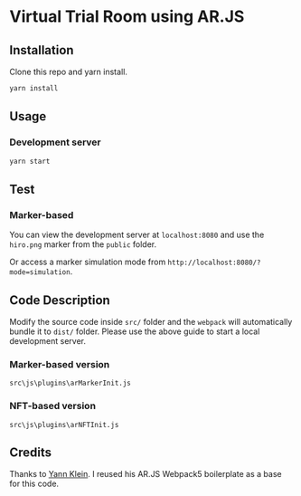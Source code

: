 
# Virtual Trial Room using AR.JS


## Installation

Clone this repo and yarn install.

```bash
yarn install
```

## Usage

### Development server

```bash
yarn start
```

## Test

### Marker-based
You can view the development server at `localhost:8080` and use the `hiro.png` marker from the `public` folder.

Or access a marker simulation mode from `http://localhost:8080/?mode=simulation`.

## Code Description
Modify the source code inside `src/` folder and the `webpack` will automatically bundle it to `dist/` folder. Please use the above guide to start a local development server.

### Marker-based version

`src\js\plugins\arMarkerInit.js`

### NFT-based version

`src\js\plugins\arNFTInit.js`


## Credits

Thanks to [Yann Klein](https://www.yannklein.me/). I reused his AR.JS Webpack5 boilerplate as a base for this code.
